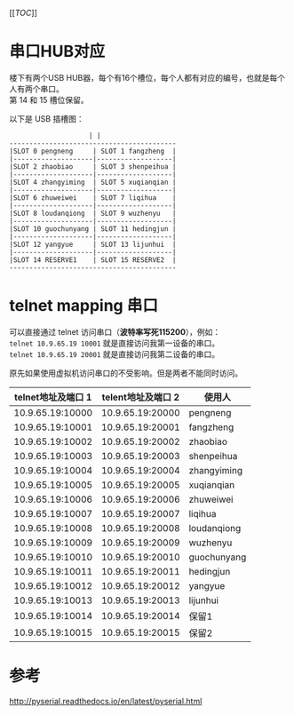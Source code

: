 [[_TOC_]]

# 串口HUB对应
楼下有两个USB HUB器，每个有16个槽位，每个人都有对应的编号，也就是每个人有两个串口。   
第 14 和 15 槽位保留。

以下是 USB 插槽图：
```
                    | |
------------------------------------------
|SLOT 0 pengneng     | SLOT 1 fangzheng  |
|--------------------|-------------------|
|SLOT 2 zhaobiao     | SLOT 3 shenpeihua |
|--------------------|-------------------|
|SLOT 4 zhangyiming  | SLOT 5 xuqianqian |
|--------------------|-------------------|
|SLOT 6 zhuweiwei    | SLOT 7 liqihua    |
|--------------------|-------------------|
|SLOT 8 loudanqiong  | SLOT 9 wuzhenyu   |
|--------------------|-------------------|
|SLOT 10 guochunyang | SLOT 11 hedingjun |
|--------------------|-------------------|
|SLOT 12 yangyue     | SLOT 13 lijunhui  | 
|--------------------|-------------------|
|SLOT 14 RESERVE1    | SLOT 15 RESERVE2  | 
------------------------------------------

```
# telnet mapping 串口
可以直接通过 telnet 访问串口（**波特率写死115200**），例如：   
`telnet 10.9.65.19 10001` 就是直接访问我第一设备的串口。   
`telnet 10.9.65.19 20001` 就是直接访问我第二设备的串口。
   
原先如果使用虚拟机访问串口的不受影响。但是两者不能同时访问。

| telnet地址及端口 1  | telent地址及端口 2 |使用人|
| ----------------- | ---------------- | -------------- |
|10.9.65.19:10000 |10.9.65.19:20000 |pengneng|
|10.9.65.19:10001 |10.9.65.19:20001 |fangzheng|
|10.9.65.19:10002 |10.9.65.19:20002 |zhaobiao|
|10.9.65.19:10003 |10.9.65.19:20003 |shenpeihua|
|10.9.65.19:10004 |10.9.65.19:20004 |zhangyiming|
|10.9.65.19:10005 |10.9.65.19:20005 |xuqianqian|
|10.9.65.19:10006 |10.9.65.19:20006 |zhuweiwei|
|10.9.65.19:10007 |10.9.65.19:20007 |liqihua|
|10.9.65.19:10008 |10.9.65.19:20008 |loudanqiong|
|10.9.65.19:10009 |10.9.65.19:20009 |wuzhenyu|
|10.9.65.19:10010 |10.9.65.19:20010 |guochunyang|
|10.9.65.19:10011 |10.9.65.19:20011 |hedingjun|
|10.9.65.19:10012 |10.9.65.19:20012 |yangyue|
|10.9.65.19:10013 |10.9.65.19:20013 |lijunhui|
|10.9.65.19:10014 |10.9.65.19:20014 |保留1|
|10.9.65.19:10015 |10.9.65.19:20015 |保留2|


# 参考
http://pyserial.readthedocs.io/en/latest/pyserial.html

